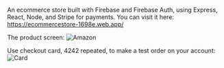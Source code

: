 An ecommerce store built with Firebase and Firebase Auth, using Express, React, Node, and Stripe for payments.
You can visit it here: https://ecommercestore-1698e.web.app/

The product screen:
![Amazon](https://cdn.discordapp.com/attachments/755504752011378822/791680909522239508/amazon.png)


Use checkout card, 4242 repeated, to make a test order on your account:
![Card](https://cdn.discordapp.com/attachments/755504752011378822/791681245993107456/card.png)
